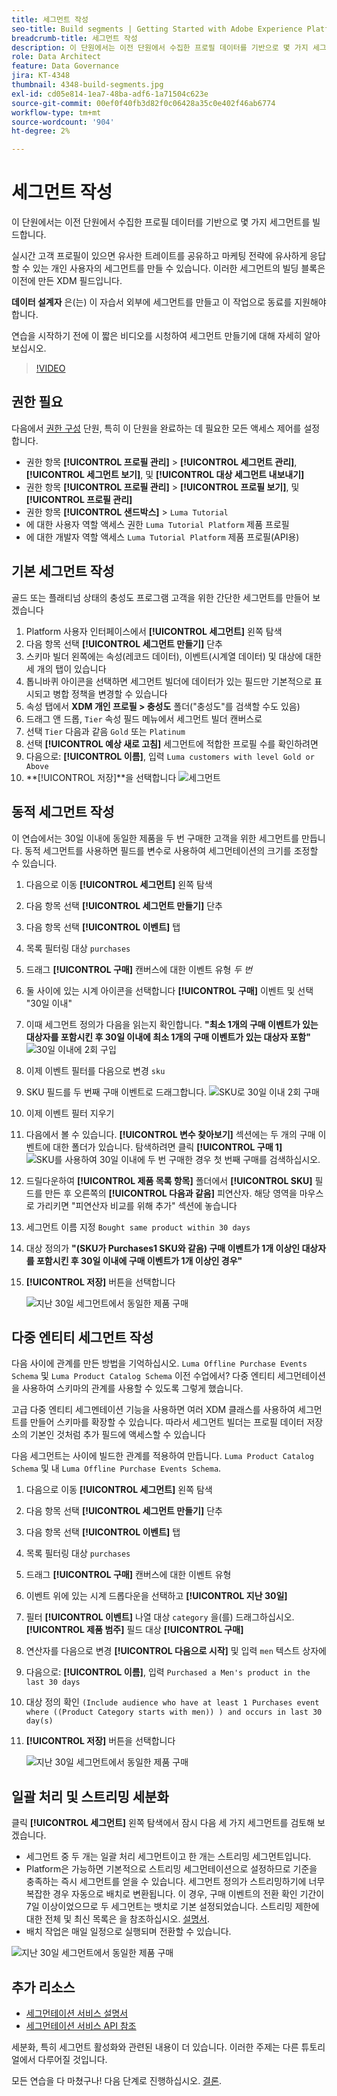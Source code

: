 ```yaml
---
title: 세그먼트 작성
seo-title: Build segments | Getting Started with Adobe Experience Platform for Data Architects and Data Engineers
breadcrumb-title: 세그먼트 작성
description: 이 단원에서는 이전 단원에서 수집한 프로필 데이터를 기반으로 몇 가지 세그먼트를 빌드합니다.
role: Data Architect
feature: Data Governance
jira: KT-4348
thumbnail: 4348-build-segments.jpg
exl-id: cd05e814-1ea7-48ba-adf6-1a71504c623e
source-git-commit: 00ef0f40fb3d82f0c06428a35c0e402f46ab6774
workflow-type: tm+mt
source-wordcount: '904'
ht-degree: 2%

---
```


# 세그먼트 작성

<!-- 30 min-->
이 단원에서는 이전 단원에서 수집한 프로필 데이터를 기반으로 몇 가지 세그먼트를 빌드합니다.

실시간 고객 프로필이 있으면 유사한 트레이트를 공유하고 마케팅 전략에 유사하게 응답할 수 있는 개인 사용자의 세그먼트를 만들 수 있습니다. 이러한 세그먼트의 빌딩 블록은 이전에 만든 XDM 필드입니다.

**데이터 설계자** 은(는) 이 자습서 외부에 세그먼트를 만들고 이 작업으로 동료를 지원해야 합니다.

연습을 시작하기 전에 이 짧은 비디오를 시청하여 세그먼트 만들기에 대해 자세히 알아보십시오.
>[!VIDEO](https://video.tv.adobe.com/v/27254?learn=on)


## 권한 필요

다음에서 [권한 구성](configure-permissions.md) 단원, 특히 이 단원을 완료하는 데 필요한 모든 액세스 제어를 설정합니다.

* 권한 항목 **[!UICONTROL 프로필 관리]** > **[!UICONTROL 세그먼트 관리]**, **[!UICONTROL 세그먼트 보기]**, 및 **[!UICONTROL 대상 세그먼트 내보내기]**
* 권한 항목 **[!UICONTROL 프로필 관리]** > **[!UICONTROL 프로필 보기]**, 및 **[!UICONTROL 프로필 관리]**
* 권한 항목 **[!UICONTROL 샌드박스]** > `Luma Tutorial`
* 에 대한 사용자 역할 액세스 권한 `Luma Tutorial Platform` 제품 프로필
* 에 대한 개발자 역할 액세스 `Luma Tutorial Platform` 제품 프로필(API용)

## 기본 세그먼트 작성

골드 또는 플래티넘 상태의 충성도 프로그램 고객을 위한 간단한 세그먼트를 만들어 보겠습니다

1. Platform 사용자 인터페이스에서 **[!UICONTROL 세그먼트]** 왼쪽 탐색
1. 다음 항목 선택 **[!UICONTROL 세그먼트 만들기]** 단추
1. 스키마 빌더 왼쪽에는 속성(레코드 데이터), 이벤트(시계열 데이터) 및 대상에 대한 세 개의 탭이 있습니다
1. 톱니바퀴 아이콘을 선택하면 세그먼트 빌더에 데이터가 있는 필드만 기본적으로 표시되고 병합 정책을 변경할 수 있습니다
1. 속성 탭에서 **XDM 개인 프로필 > 충성도** 폴더(&quot;충성도&quot;를 검색할 수도 있음)
1. 드래그 앤 드롭, `Tier` 속성 필드 메뉴에서 세그먼트 빌더 캔버스로
1. 선택 `Tier` 다음과 같음 `Gold` 또는 `Platinum`
1. 선택 **[!UICONTROL 예상 새로 고침]** 세그먼트에 적합한 프로필 수를 확인하려면
1. 다음으로: **[!UICONTROL 이름]**, 입력 `Luma customers with level Gold or Above`
1. **[!UICONTROL 저장]**을 선택합니다
   ![세그먼트](assets/segment-goldOrAbove.png)

<!--## Build a sequential segment-->

## 동적 세그먼트 작성

이 연습에서는 30일 이내에 동일한 제품을 두 번 구매한 고객을 위한 세그먼트를 만듭니다. 동적 세그먼트를 사용하면 필드를 변수로 사용하여 세그먼테이션의 크기를 조정할 수 있습니다.

1. 다음으로 이동 **[!UICONTROL 세그먼트]** 왼쪽 탐색
1. 다음 항목 선택 **[!UICONTROL 세그먼트 만들기]** 단추
1. 다음 항목 선택 **[!UICONTROL 이벤트]** 탭
1. 목록 필터링 대상 `purchases`
1. 드래그 **[!UICONTROL 구매]** 캔버스에 대한 이벤트 유형 _두 번_
1. 둘 사이에 있는 시계 아이콘을 선택합니다 **[!UICONTROL 구매]** 이벤트 및 선택 &quot;30일 이내&quot;
1. 이때 세그먼트 정의가 다음을 읽는지 확인합니다. **&quot;최소 1개의 구매 이벤트가 있는 대상자를 포함시킨 후 30일 이내에 최소 1개의 구매 이벤트가 있는 대상자 포함&quot;**
   ![30일 이내에 2회 구입](assets/segment-twoPurchases.png)
1. 이제 이벤트 필터를 다음으로 변경 `sku`
1. SKU 필드를 두 번째 구매 이벤트로 드래그합니다.
   ![SKU로 30일 이내 2회 구매](assets/segment-twoPurchases-addSku.png)
1. 이제 이벤트 필터 지우기
1. 다음에서 볼 수 있습니다. **[!UICONTROL 변수 찾아보기]** 섹션에는 두 개의 구매 이벤트에 대한 폴더가 있습니다. 탐색하려면 클릭 **[!UICONTROL 구매 1]**\
   ![SKU를 사용하여 30일 이내에 두 번 구매한 경우 첫 번째 구매를 검색하십시오.](assets/segment-twoPurchases-browsePurchaseOne.png)
1. 드릴다운하여 **[!UICONTROL 제품 목록 항목]** 폴더에서 **[!UICONTROL SKU]** 필드를 만든 후 오른쪽의 **[!UICONTROL 다음과 같음]** 피연산자. 해당 영역을 마우스로 가리키면 &quot;피연산자 비교를 위해 추가&quot; 섹션에 놓습니다
1. 세그먼트 이름 지정 `Bought same product within 30 days`
1. 대상 정의가 **&quot;(SKU가 Purchases1 SKU와 같음) 구매 이벤트가 1개 이상인 대상자를 포함시킨 후 30일 이내에 구매 이벤트가 1개 이상인 경우&quot;**
1. **[!UICONTROL 저장]** 버튼을 선택합니다

   ![지난 30일 세그먼트에서 동일한 제품 구매](assets/segment-boughtSameProduct.png)

## 다중 엔티티 세그먼트 작성

다음 사이에 관계를 만든 방법을 기억하십시오. `Luma Offline Purchase Events Schema` 및 `Luma Product Catalog Schema` 이전 수업에서? 다중 엔티티 세그먼테이션을 사용하여 스키마의 관계를 사용할 수 있도록 그렇게 했습니다.

고급 다중 엔티티 세그멘테이션 기능을 사용하면 여러 XDM 클래스를 사용하여 세그먼트를 만들어 스키마를 확장할 수 있습니다. 따라서 세그먼트 빌더는 프로필 데이터 저장소의 기본인 것처럼 추가 필드에 액세스할 수 있습니다

다음 세그먼트는 사이에 빌드한 관계를 적용하여 만듭니다. `Luma Product Catalog Schema` 및 내 `Luma Offline Purchase Events Schema`.

1. 다음으로 이동 **[!UICONTROL 세그먼트]** 왼쪽 탐색
1. 다음 항목 선택 **[!UICONTROL 세그먼트 만들기]** 단추
1. 다음 항목 선택 **[!UICONTROL 이벤트]** 탭
1. 목록 필터링 대상 `purchases`
1. 드래그 **[!UICONTROL 구매]** 캔버스에 대한 이벤트 유형
1. 이벤트 위에 있는 시계 드롭다운을 선택하고 **[!UICONTROL 지난 30일]**
1. 필터 **[!UICONTROL 이벤트]** 나열 대상 `category` 을(를) 드래그하십시오. **[!UICONTROL 제품 범주]** 필드 대상 **[!UICONTROL 구매]**
1. 연산자를 다음으로 변경 **[!UICONTROL 다음으로 시작]** 및 입력 `men` 텍스트 상자에
1. 다음으로: **[!UICONTROL 이름]**, 입력 `Purchased a Men's product in the last 30 days`
1. 대상 정의 확인 `(Include audience who have at least 1 Purchases event where ((Product Category starts with men)) ) and occurs in last 30 day(s)`
1. **[!UICONTROL 저장]** 버튼을 선택합니다

   ![지난 30일 세그먼트에서 동일한 제품 구매](assets/segment-purchasedMens.png)

## 일괄 처리 및 스트리밍 세분화

클릭 **[!UICONTROL 세그먼트]** 왼쪽 탐색에서 잠시 다음 세 가지 세그먼트를 검토해 보겠습니다.

* 세그먼트 중 두 개는 일괄 처리 세그먼트이고 한 개는 스트리밍 세그먼트입니다.
* Platform은 가능하면 기본적으로 스트리밍 세그먼테이션으로 설정하므로 기준을 충족하는 즉시 세그먼트를 얻을 수 있습니다. 세그먼트 정의가 스트리밍하기에 너무 복잡한 경우 자동으로 배치로 변환됩니다. 이 경우, 구매 이벤트의 전환 확인 기간이 7일 이상이었으므로 두 세그먼트는 뱃치로 기본 설정되었습니다. 스트리밍 제한에 대한 전체 및 최신 목록은 을 참조하십시오. [설명서](https://experienceleague.adobe.com/docs/experience-platform/segmentation/ui/streaming-segmentation.html).
* 배치 작업은 매일 일정으로 실행되며 전환할 수 있습니다.

![지난 30일 세그먼트에서 동일한 제품 구매](assets/segment-review.png)

## 추가 리소스

* [세그먼테이션 서비스 설명서](https://experienceleague.adobe.com/docs/experience-platform/segmentation/home.html?lang=ko)
* [세그먼테이션 서비스 API 참조](https://www.adobe.io/experience-platform-apis/references/segmentation/)

세분화, 특히 세그먼트 활성화와 관련된 내용이 더 있습니다. 이러한 주제는 다른 튜토리얼에서 다루어질 것입니다.

모든 연습을 다 마쳤구나! 다음 단계로 진행하십시오. [결론](conclusion.md).
